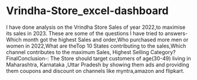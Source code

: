 # Vrindha-Store_excel-dashboard
I have done analysis on the Vrindha Store Sales of year 2022,to maximise its sales in 2023.
These are some of the questions I have tried to answers-
Which month got the highest Sales and order,Who purchased more men or women in 2022,What are theTop 10 States contributing to the sales,Which channel contributes to the maximum Sales,
Highest Selling Category?
FinalConclusion-:
The Store should target customers of age(30-49) living in Maharashtra, Karnataka ,Uttar Pradesh by showing them ads and providing them coupons and discount on channels like myntra,amazon and flipkart.
